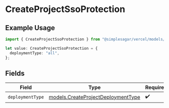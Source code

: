 # CreateProjectSsoProtection

## Example Usage

```typescript
import { CreateProjectSsoProtection } from "@simplesagar/vercel/models/createprojectop.js";

let value: CreateProjectSsoProtection = {
  deploymentType: "all",
};
```

## Fields

| Field                                                                          | Type                                                                           | Required                                                                       | Description                                                                    |
| ------------------------------------------------------------------------------ | ------------------------------------------------------------------------------ | ------------------------------------------------------------------------------ | ------------------------------------------------------------------------------ |
| `deploymentType`                                                               | [models.CreateProjectDeploymentType](../models/createprojectdeploymenttype.md) | :heavy_check_mark:                                                             | N/A                                                                            |